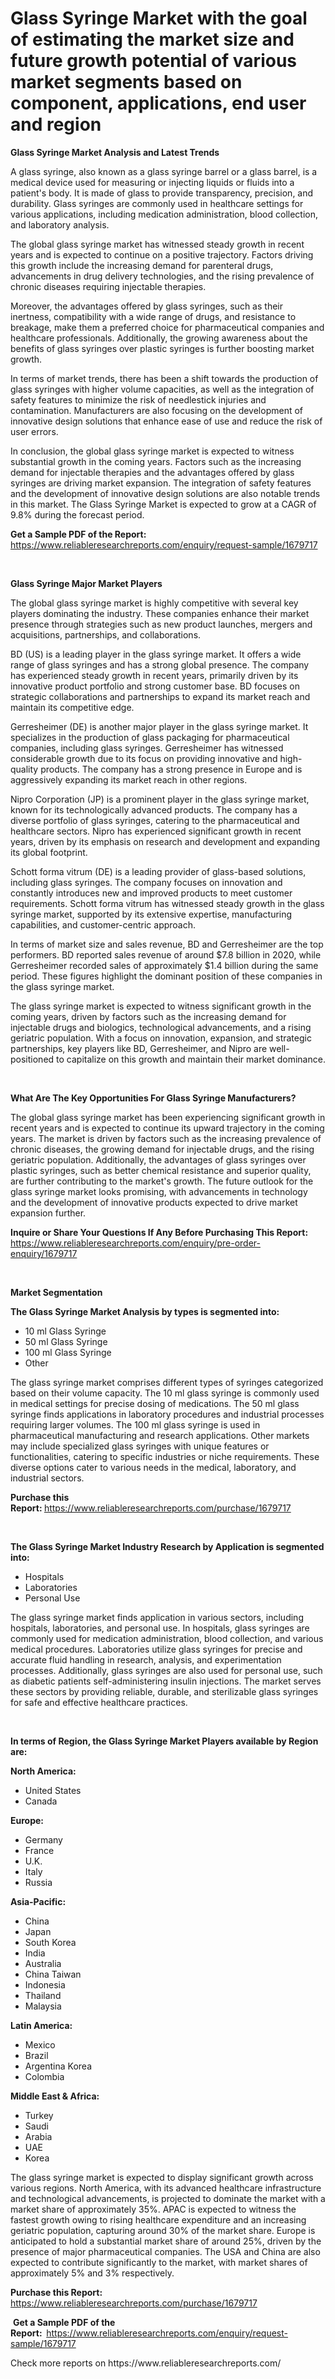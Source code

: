 <p><h1>Glass Syringe Market with the goal of estimating the market size and future growth potential of various market segments based on component, applications, end user and region</h1></p><p><strong>Glass Syringe Market Analysis and Latest Trends</strong></p>
<p><p>A glass syringe, also known as a glass syringe barrel or a glass barrel, is a medical device used for measuring or injecting liquids or fluids into a patient's body. It is made of glass to provide transparency, precision, and durability. Glass syringes are commonly used in healthcare settings for various applications, including medication administration, blood collection, and laboratory analysis.</p><p>The global glass syringe market has witnessed steady growth in recent years and is expected to continue on a positive trajectory. Factors driving this growth include the increasing demand for parenteral drugs, advancements in drug delivery technologies, and the rising prevalence of chronic diseases requiring injectable therapies.</p><p>Moreover, the advantages offered by glass syringes, such as their inertness, compatibility with a wide range of drugs, and resistance to breakage, make them a preferred choice for pharmaceutical companies and healthcare professionals. Additionally, the growing awareness about the benefits of glass syringes over plastic syringes is further boosting market growth.</p><p>In terms of market trends, there has been a shift towards the production of glass syringes with higher volume capacities, as well as the integration of safety features to minimize the risk of needlestick injuries and contamination. Manufacturers are also focusing on the development of innovative design solutions that enhance ease of use and reduce the risk of user errors.</p><p>In conclusion, the global glass syringe market is expected to witness substantial growth in the coming years. Factors such as the increasing demand for injectable therapies and the advantages offered by glass syringes are driving market expansion. The integration of safety features and the development of innovative design solutions are also notable trends in this market. The Glass Syringe Market is expected to grow at a CAGR of 9.8% during the forecast period.</p></p>
<p><strong>Get a Sample PDF of the Report:&nbsp;</strong> <a href="https://www.reliableresearchreports.com/enquiry/request-sample/1679717">https://www.reliableresearchreports.com/enquiry/request-sample/1679717</a></p>
<p>&nbsp;</p>
<p><strong>Glass Syringe Major Market Players</strong></p>
<p><p>The global glass syringe market is highly competitive with several key players dominating the industry. These companies enhance their market presence through strategies such as new product launches, mergers and acquisitions, partnerships, and collaborations.</p><p>BD (US) is a leading player in the glass syringe market. It offers a wide range of glass syringes and has a strong global presence. The company has experienced steady growth in recent years, primarily driven by its innovative product portfolio and strong customer base. BD focuses on strategic collaborations and partnerships to expand its market reach and maintain its competitive edge.</p><p>Gerresheimer (DE) is another major player in the glass syringe market. It specializes in the production of glass packaging for pharmaceutical companies, including glass syringes. Gerresheimer has witnessed considerable growth due to its focus on providing innovative and high-quality products. The company has a strong presence in Europe and is aggressively expanding its market reach in other regions.</p><p>Nipro Corporation (JP) is a prominent player in the glass syringe market, known for its technologically advanced products. The company has a diverse portfolio of glass syringes, catering to the pharmaceutical and healthcare sectors. Nipro has experienced significant growth in recent years, driven by its emphasis on research and development and expanding its global footprint.</p><p>Schott forma vitrum (DE) is a leading provider of glass-based solutions, including glass syringes. The company focuses on innovation and constantly introduces new and improved products to meet customer requirements. Schott forma vitrum has witnessed steady growth in the glass syringe market, supported by its extensive expertise, manufacturing capabilities, and customer-centric approach.</p><p>In terms of market size and sales revenue, BD and Gerresheimer are the top performers. BD reported sales revenue of around $7.8 billion in 2020, while Gerresheimer recorded sales of approximately $1.4 billion during the same period. These figures highlight the dominant position of these companies in the glass syringe market.</p><p>The glass syringe market is expected to witness significant growth in the coming years, driven by factors such as the increasing demand for injectable drugs and biologics, technological advancements, and a rising geriatric population. With a focus on innovation, expansion, and strategic partnerships, key players like BD, Gerresheimer, and Nipro are well-positioned to capitalize on this growth and maintain their market dominance.</p></p>
<p>&nbsp;</p>
<p><strong>What Are The Key Opportunities For Glass Syringe Manufacturers?</strong></p>
<p><p>The global glass syringe market has been experiencing significant growth in recent years and is expected to continue its upward trajectory in the coming years. The market is driven by factors such as the increasing prevalence of chronic diseases, the growing demand for injectable drugs, and the rising geriatric population. Additionally, the advantages of glass syringes over plastic syringes, such as better chemical resistance and superior quality, are further contributing to the market's growth. The future outlook for the glass syringe market looks promising, with advancements in technology and the development of innovative products expected to drive market expansion further.</p></p>
<p><strong>Inquire or Share Your Questions If Any Before Purchasing This Report:</strong> <a href="https://www.reliableresearchreports.com/enquiry/pre-order-enquiry/1679717">https://www.reliableresearchreports.com/enquiry/pre-order-enquiry/1679717</a></p>
<p>&nbsp;</p>
<p><strong>Market Segmentation</strong></p>
<p><strong>The Glass Syringe Market Analysis by types is segmented into:</strong></p>
<p><ul><li>10 ml Glass Syringe</li><li>50 ml Glass Syringe</li><li>100 ml Glass Syringe</li><li>Other</li></ul></p>
<p><p>The glass syringe market comprises different types of syringes categorized based on their volume capacity. The 10 ml glass syringe is commonly used in medical settings for precise dosing of medications. The 50 ml glass syringe finds applications in laboratory procedures and industrial processes requiring larger volumes. The 100 ml glass syringe is used in pharmaceutical manufacturing and research applications. Other markets may include specialized glass syringes with unique features or functionalities, catering to specific industries or niche requirements. These diverse options cater to various needs in the medical, laboratory, and industrial sectors.</p></p>
<p><strong>Purchase this Report:&nbsp;</strong><a href="https://www.reliableresearchreports.com/purchase/1679717">https://www.reliableresearchreports.com/purchase/1679717</a></p>
<p>&nbsp;</p>
<p><strong>The Glass Syringe Market Industry Research by Application is segmented into:</strong></p>
<p><ul><li>Hospitals</li><li>Laboratories</li><li>Personal Use</li></ul></p>
<p><p>The glass syringe market finds application in various sectors, including hospitals, laboratories, and personal use. In hospitals, glass syringes are commonly used for medication administration, blood collection, and various medical procedures. Laboratories utilize glass syringes for precise and accurate fluid handling in research, analysis, and experimentation processes. Additionally, glass syringes are also used for personal use, such as diabetic patients self-administering insulin injections. The market serves these sectors by providing reliable, durable, and sterilizable glass syringes for safe and effective healthcare practices.</p></p>
<p>&nbsp;</p>
<p><strong>In terms of Region, the Glass Syringe Market Players available by Region are:</strong></p>
<p>
    <p> <strong> North America: </strong>
        <ul>
            <li>United States</li>
            <li>Canada</li>
        </ul>
        </p> 
    <p> <strong> Europe: </strong>
        <ul>
            <li>Germany</li>
            <li>France</li>
            <li>U.K.</li>
            <li>Italy</li>
            <li>Russia</li>
        </ul>
        </p> 
    <p> <strong> Asia-Pacific: </strong>
        <ul>
            <li>China</li>
            <li>Japan</li>
            <li>South Korea</li>
            <li>India</li>
            <li>Australia</li>
            <li>China Taiwan</li>
            <li>Indonesia</li>
            <li>Thailand</li>
            <li>Malaysia</li>
        </ul>
        </p> 
    <p> <strong> Latin America: </strong>
        <ul>
            <li>Mexico</li>
            <li>Brazil</li>
            <li>Argentina Korea</li>
            <li>Colombia</li>
        </ul>
        </p> 
    <p> <strong> Middle East & Africa: </strong>
        <ul>
            <li>Turkey</li>
            <li>Saudi</li>
            <li>Arabia</li>
            <li>UAE</li>
            <li>Korea</li>
        </ul>
    </p>
    </p>
<p><p>The glass syringe market is expected to display significant growth across various regions. North America, with its advanced healthcare infrastructure and technological advancements, is projected to dominate the market with a market share of approximately 35%. APAC is expected to witness the fastest growth owing to rising healthcare expenditure and an increasing geriatric population, capturing around 30% of the market share. Europe is anticipated to hold a substantial market share of around 25%, driven by the presence of major pharmaceutical companies. The USA and China are also expected to contribute significantly to the market, with market shares of approximately 5% and 3% respectively.</p></p>
<p><strong>Purchase this Report: </strong><a href="https://www.reliableresearchreports.com/purchase/1679717">https://www.reliableresearchreports.com/purchase/1679717</a></p>
<p>&nbsp;<strong>Get a Sample PDF of the Report:&nbsp;&nbsp;</strong><a href="https://www.reliableresearchreports.com/enquiry/request-sample/1679717">https://www.reliableresearchreports.com/enquiry/request-sample/1679717</a></p>
<p><strong></strong></p>
<p>Check more reports on https://www.reliableresearchreports.com/</p>